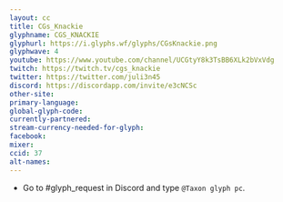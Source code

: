 ```yaml
---
layout: cc
title: CGs_Knackie
glyphname: CGS_KNACKIE
glyphurl: https://i.glyphs.wf/glyphs/CGsKnackie.png
glyphwave: 4
youtube: https://www.youtube.com/channel/UCGtyY8k3TsBB6XLk2bVxVdg
twitch: https://twitch.tv/cgs_knackie
twitter: https://twitter.com/juli3n45
discord: https://discordapp.com/invite/e3cNCSc
other-site: 
primary-language: 
global-glyph-code: 
currently-partnered: 
stream-currency-needed-for-glyph: 
facebook: 
mixer: 
ccid: 37
alt-names: 
---
```

* Go to #glyph_request in Discord and type `@Taxon glyph pc`.
